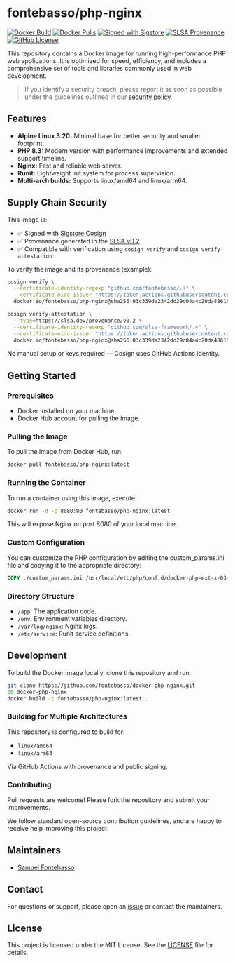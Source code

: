 # fontebasso/php-nginx

[![Docker Build](https://github.com/fontebasso/docker-php-nginx/workflows/docker/badge.svg)](https://github.com/fontebasso/docker-php-nginx/actions?query=workflow%3Adocker)
[![Docker Pulls](https://img.shields.io/docker/pulls/fontebasso/php-nginx)](https://hub.docker.com/r/fontebasso/php-nginx)
[![Signed with Sigstore](https://img.shields.io/badge/sigstore-signed-blue?logo=sigstore)](https://www.sigstore.dev)
[![SLSA Provenance](https://img.shields.io/badge/provenance-SLSA%20attested-green)](https://slsa.dev)
[![GitHub License](https://img.shields.io/github/license/fontebasso/docker-php-nginx)](https://github.com/fontebasso/docker-php-nginx/blob/main/LICENSE)

This repository contains a Docker image for running high-performance PHP web applications. It is optimized for speed, efficiency, and includes a comprehensive set of tools and libraries commonly used in web development.

> If you identify a security breach, please report it as soon as possible under the guidelines outlined in our [security policy](SECURITY.md).

## Features

- **Alpine Linux 3.20:** Minimal base for better security and smaller footprint.
- **PHP 8.3:** Modern version with performance improvements and extended support timeline.
- **Nginx:** Fast and reliable web server.
- **Runit:** Lightweight init system for process supervision.
- **Multi-arch builds:** Supports linux/amd64 and linux/arm64.

## Supply Chain Security

This image is:

- ✅ Signed with [Sigstore Cosign](https://docs.sigstore.dev)
- ✅ Provenance generated in the [SLSA v0.2](https://slsa.dev/spec/v0.2/provenance)
- ✅ Compatible with verification using `cosign verify` and `cosign verify-attestation`

To verify the image and its provenance (example):

```bash
cosign verify \
  --certificate-identity-regexp "github.com/fontebasso/.+" \
  --certificate-oidc-issuer "https://token.actions.githubusercontent.com" \
  docker.io/fontebasso/php-nginx@sha256:03c339da2342dd29c04a4c20da486150efc38f93a3aaf675fdf7a08899d8cb56
```

```bash
cosign verify-attestation \
  --type=https://slsa.dev/provenance/v0.2 \
  --certificate-identity-regexp "github.com/slsa-framework/.+" \
  --certificate-oidc-issuer "https://token.actions.githubusercontent.com" \
  docker.io/fontebasso/php-nginx@sha256:03c339da2342dd29c04a4c20da486150efc38f93a3aaf675fdf7a08899d8cb56
```

No manual setup or keys required — Cosign uses GitHub Actions identity.

## Getting Started

### Prerequisites

- Docker installed on your machine.
- Docker Hub account for pulling the image.

### Pulling the Image

To pull the image from Docker Hub, run:

```bash
docker pull fontebasso/php-nginx:latest
```
### Running the Container

To run a container using this image, execute:

```bash
docker run -d -p 8080:80 fontebasso/php-nginx:latest
```

This will expose Nginx on port 8080 of your local machine.

### Custom Configuration

You can customize the PHP configuration by editing the custom_params.ini file and copying it to the appropriate directory:

```dockerfile
COPY ./custom_params.ini /usr/local/etc/php/conf.d/docker-php-ext-x-03-custom-params.ini
```

### Directory Structure

- `/app`: The application code.
- `/env`: Environment variables directory.
- `/var/log/nginx`: Nginx logs.
- `/etc/service`: Runit service definitions.

## Development

To build the Docker image locally, clone this repository and run:

```bash
git clone https://github.com/fontebasso/docker-php-nginx.git
cd docker-php-nginx
docker build -t fontebasso/php-nginx:latest .
```

### Building for Multiple Architectures

This repository is configured to build for:

- `linux/amd64`
- `linux/arm64`

Via GitHub Actions with provenance and public signing.

### Contributing

Pull requests are welcome! Please fork the repository and submit your improvements.

We follow standard open-source contribution guidelines, and are happy to receive help improving this project.

## Maintainers

- [Samuel Fontebasso](https://github.com/fontebasso)

## Contact

For questions or support, please open an [issue](https://github.com/fontebasso/docker-php-nginx/issues) or contact the maintainers.

## License

This project is licensed under the MIT License. See the [LICENSE](LICENSE) file for details.

